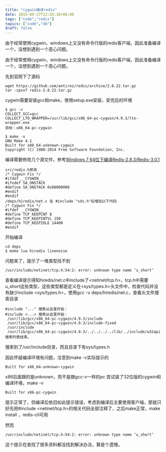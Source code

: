 ```yaml
---
title: "cygwin编译redis"
date: 2015-09-27T12:55:10+08:00
tags: ["code","redis"]
topics: ["code","db"]
draft: false
---
```


由于经常使用cygwin，windows上又没有命令行版的redis客户端，因此准备编译一个，没想到遇到一个恶心问题。
<!--more-->


由于经常使用cygwin，windows上又没有命令行版的redis客户端，因此准备编译一个，没想到遇到一个恶心问题。

先到官网下了源码
```shell
wget https://github.com/antirez/redis/archive/2.8.22.tar.gz
tar -zpxvf redis-2.8.22.tar.gz
```

cygwin需要安装gcc和make，使用setup.exe安装，安完后的环境

```
$ gcc -v
COLLECT_GCC=gcc
COLLECT_LTO_WRAPPER=/usr/lib/gcc/x86_64-pc-cygwin/4.9.3/lto-wrapper.exe
目标：x86_64-pc-cygwin

$ make -v
GNU Make 4.1
Built for x86_64-unknown-cygwin
Copyright (C) 1988-2014 Free Software Foundation, Inc.
```

编译需要修改几个源文件，参考[Windows 7 64位下编译Redis-2.8.3/Redis-3.0.1](http://my.oschina.net/maxid/blog/186506)

```
src/redis.h修改
/* Cygwin Fix */   
#ifdef __CYGWIN__   
#ifndef SA_ONSTACK   
#define SA_ONSTACK 0x08000000   
#endif   
#endif
/deps/hiredis/net.c 在 #include "sds.h"后增加以下代码
/* Cygwin Fix */   
#ifdef __CYGWIN__
#define TCP_KEEPCNT 8
#define TCP_KEEPINTVL 150
#define TCP_KEEPIDLE 14400
#endif
```

开始编译
```
cd deps
$ make lua hiredis linenoise
```

问题来了，提示了一堆类型找不到
```
/usr/include/netinet/tcp.h:54:2: error: unknown type name ‘u_short’
```

查看编译提示得知hiredis/net.c中include了<netinet/tcp.h>，tcp.h中需要u_short这些类型，这些类型都是定义在<sys/types.h>头文件中，检查代码并没有缺少include <sys/types.h>，使用gcc -v deps/hiredis/net.c，查看头文件搜索目录
```
#include "..." 搜索从这里开始：
#include <...> 搜索从这里开始：
 /usr/lib/gcc/x86_64-pc-cygwin/4.9.3/include
 /usr/lib/gcc/x86_64-pc-cygwin/4.9.3/include-fixed
 /usr/include
 /usr/lib/gcc/x86_64-pc-cygwin/4.9.3/../../../../lib/../include/w32api
搜索列表结束。
```

搜索到了/usr/include目录，而且目录下有sys/types.h

因此怀疑编译环境有问题，注意到make -v实际提示的
```
Built for x86_64-unknown-cygwin
```
x86后面跟的是unknown，而不是跟gcc-v一样的pc
尝试装了32位版的cygwin和编译环境，make -v
```
Built for x86-pc-cygwin
```

提示正常了，但编译后依旧如此提示错误，考虑到编译后主要使用客户端，那就只好先把#include <netinet/tcp.h>的相关代码全部注释了，之后make正常，make install ，redis-cli可用

然而
```
/usr/include/netinet/tcp.h:54:2: error: unknown type name ‘u_short’
```
这个提示在查找了很多资料都没找到解决办法，算是个遗憾。
